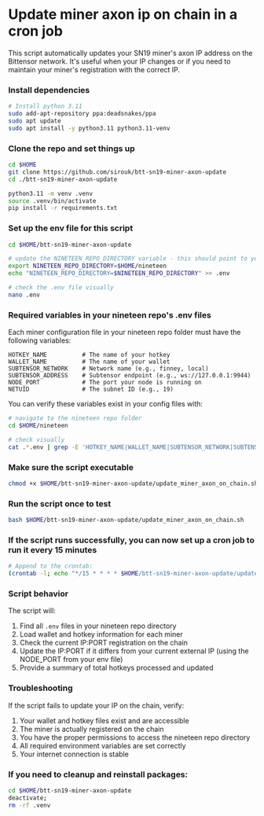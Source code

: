 # Update miner axon ip on chain in a cron job

This script automatically updates your SN19 miner's axon IP address on the Bittensor network. It's useful when your IP changes or if you need to maintain your miner's registration with the correct IP.

### Install dependencies
```bash
# Install python 3.11
sudo add-apt-repository ppa:deadsnakes/ppa
sudo apt update
sudo apt install -y python3.11 python3.11-venv
```


### Clone the repo and set things up
```bash
cd $HOME
git clone https://github.com/sirouk/btt-sn19-miner-axon-update
cd ./btt-sn19-miner-axon-update

python3.11 -m venv .venv
source .venv/bin/activate
pip install -r requirements.txt
```


### Set up the env file for this script
```bash
cd $HOME/btt-sn19-miner-axon-update

# update the NINETEEN_REPO_DIRECTORY variable - this should point to your nineteen repository location
export NINETEEN_REPO_DIRECTORY=$HOME/nineteen
echo "NINETEEN_REPO_DIRECTORY=$NINETEEN_REPO_DIRECTORY" >> .env

# check the .env file visually
nano .env
```


### Required variables in your nineteen repo's .env files
Each miner configuration file in your nineteen repo folder must have the following variables:

```
HOTKEY_NAME          # The name of your hotkey
WALLET_NAME          # The name of your wallet 
SUBTENSOR_NETWORK    # Network name (e.g., finney, local)
SUBTENSOR_ADDRESS    # Subtensor endpoint (e.g., ws://127.0.0.1:9944)
NODE_PORT            # The port your node is running on
NETUID               # The subnet ID (e.g., 19)
```

You can verify these variables exist in your config files with:

```bash
# navigate to the nineteen repo folder
cd $HOME/nineteen

# check visually 
cat .*.env | grep -E 'HOTKEY_NAME|WALLET_NAME|SUBTENSOR_NETWORK|SUBTENSOR_ADDRESS|NODE_PORT|NETUID'
```


### Make sure the script executable
```bash
chmod +x $HOME/btt-sn19-miner-axon-update/update_miner_axon_on_chain.sh
```


### Run the script once to test
```bash
bash $HOME/btt-sn19-miner-axon-update/update_miner_axon_on_chain.sh
```

### If the script runs successfully, you can now set up a cron job to run it every 15 minutes
```bash
# Append to the crontab:
(crontab -l; echo "*/15 * * * * $HOME/btt-sn19-miner-axon-update/update_miner_axon_on_chain.sh") | crontab -
```


### Script behavior
The script will:
1. Find all `.env` files in your nineteen repo directory
2. Load wallet and hotkey information for each miner
3. Check the current IP:PORT registration on the chain
4. Update the IP:PORT if it differs from your current external IP (using the NODE_PORT from your env file)
5. Provide a summary of total hotkeys processed and updated


### Troubleshooting
If the script fails to update your IP on the chain, verify:
1. Your wallet and hotkey files exist and are accessible
2. The miner is actually registered on the chain
3. You have the proper permissions to access the nineteen repo directory
4. All required environment variables are set correctly
5. Your internet connection is stable


### If you need to cleanup and reinstall packages:
```bash
cd $HOME/btt-sn19-miner-axon-update
deactivate;
rm -rf .venv
```